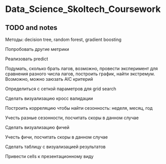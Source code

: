 # Data_Science_Skoltech_Coursework

## TODO and notes

Методы: decision tree, random forest, gradient boosting

Попробовать другие метрики

Реализовать predict

Подумать, сколько брать лагов, возможно, провести эксперимент для сравнения разного числа лагов, построить график, найти экстремум. Возможно, можно заюзать AIC критерий

Определиться с сеткой параметров для grid search

Сделать визуализацию кросс валидации

Построить корреляцию чтобы найти сезонность: неделя, месяц, год

Учесть разные сезонности, посчитать скоры в данном случае

Сделать визуализацию фичей

Учесть фичи, посчитать скоры в данном случае

Сделать таблицу с визуализацией результатов

Привести cells к презентационному виду
